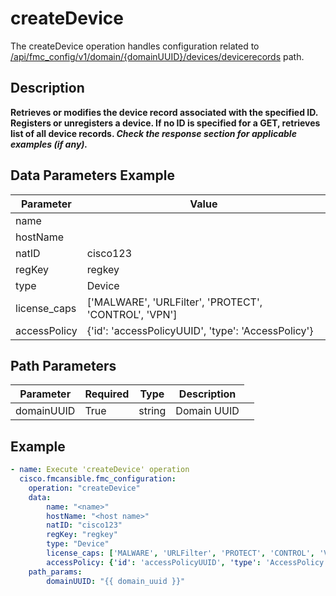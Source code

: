 # createDevice

The createDevice operation handles configuration related to [/api/fmc_config/v1/domain/{domainUUID}/devices/devicerecords](/paths//api/fmc_config/v1/domain/{domain_uuid}/devices/devicerecords.md) path.&nbsp;
## Description
**Retrieves or modifies the device record associated with the specified ID. Registers or unregisters a device. If no ID is specified for a GET, retrieves list of all device records. _Check the response section for applicable examples (if any)._**

## Data Parameters Example
| Parameter | Value |
| --------- | -------- |
| name | <name> |
| hostName | <host name> |
| natID | cisco123 |
| regKey | regkey |
| type | Device |
| license_caps | ['MALWARE', 'URLFilter', 'PROTECT', 'CONTROL', 'VPN'] |
| accessPolicy | {'id': 'accessPolicyUUID', 'type': 'AccessPolicy'} |

## Path Parameters
| Parameter | Required | Type | Description |
| --------- | -------- | ---- | ----------- |
| domainUUID | True | string <td colspan=3> Domain UUID |

## Example
```yaml
- name: Execute 'createDevice' operation
  cisco.fmcansible.fmc_configuration:
    operation: "createDevice"
    data:
        name: "<name>"
        hostName: "<host name>"
        natID: "cisco123"
        regKey: "regkey"
        type: "Device"
        license_caps: ['MALWARE', 'URLFilter', 'PROTECT', 'CONTROL', 'VPN']
        accessPolicy: {'id': 'accessPolicyUUID', 'type': 'AccessPolicy'}
    path_params:
        domainUUID: "{{ domain_uuid }}"

```
